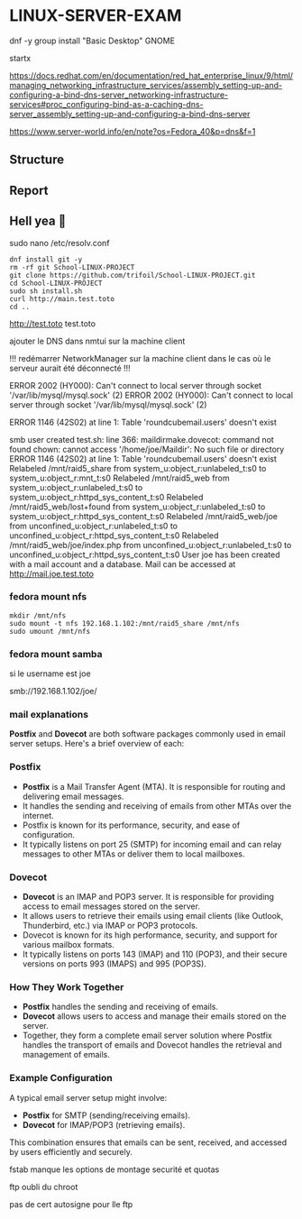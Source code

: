 # LINUX-SERVER-EXAM

dnf -y group install "Basic Desktop" GNOME 

startx

https://docs.redhat.com/en/documentation/red_hat_enterprise_linux/9/html/managing_networking_infrastructure_services/assembly_setting-up-and-configuring-a-bind-dns-server_networking-infrastructure-services#proc_configuring-bind-as-a-caching-dns-server_assembly_setting-up-and-configuring-a-bind-dns-server


https://www.server-world.info/en/note?os=Fedora_40&p=dns&f=1

## Structure

## Report 

## Hell yea 🤘

sudo nano /etc/resolv.conf



```
dnf install git -y                                                            
rm -rf git School-LINUX-PROJECT
git clone https://github.com/trifoil/School-LINUX-PROJECT.git
cd School-LINUX-PROJECT
sudo sh install.sh
curl http://main.test.toto
cd ..
```


http://test.toto
test.toto

ajouter le DNS dans nmtui sur la machine client

!!! redémarrer NetworkManager sur la machine client dans le cas où le serveur aurait été déconnecté !!!



ERROR 2002 (HY000): Can't connect to local server through socket '/var/lib/mysql/mysql.sock' (2)
ERROR 2002 (HY000): Can't connect to local server through socket '/var/lib/mysql/mysql.sock' (2)

ERROR 1146 (42S02) at line 1: Table 'roundcubemail.users' doesn't exist




smb user created
test.sh: line 366: maildirmake.dovecot: command not found
chown: cannot access '/home/joe/Maildir': No such file or directory
ERROR 1146 (42S02) at line 1: Table 'roundcubemail.users' doesn't exist
Relabeled /mnt/raid5_share from system_u:object_r:unlabeled_t:s0 to system_u:object_r:mnt_t:s0
Relabeled /mnt/raid5_web from system_u:object_r:unlabeled_t:s0 to system_u:object_r:httpd_sys_content_t:s0
Relabeled /mnt/raid5_web/lost+found from system_u:object_r:unlabeled_t:s0 to system_u:object_r:httpd_sys_content_t:s0
Relabeled /mnt/raid5_web/joe from unconfined_u:object_r:unlabeled_t:s0 to unconfined_u:object_r:httpd_sys_content_t:s0
Relabeled /mnt/raid5_web/joe/index.php from unconfined_u:object_r:unlabeled_t:s0 to unconfined_u:object_r:httpd_sys_content_t:s0
User joe has been created with a mail account and a database.
Mail can be accessed at http://mail.joe.test.toto

### fedora mount nfs

```
mkdir /mnt/nfs
sudo mount -t nfs 192.168.1.102:/mnt/raid5_share /mnt/nfs
sudo umount /mnt/nfs
```

### fedora mount samba

si le username est joe

smb://192.168.1.102/joe/

### mail explanations

**Postfix** and **Dovecot** are both software packages commonly used in email server setups. Here's a brief overview of each:

### Postfix
- **Postfix** is a Mail Transfer Agent (MTA). It is responsible for routing and delivering email messages.
- It handles the sending and receiving of emails from other MTAs over the internet.
- Postfix is known for its performance, security, and ease of configuration.
- It typically listens on port 25 (SMTP) for incoming email and can relay messages to other MTAs or deliver them to local mailboxes.

### Dovecot
- **Dovecot** is an IMAP and POP3 server. It is responsible for providing access to email messages stored on the server.
- It allows users to retrieve their emails using email clients (like Outlook, Thunderbird, etc.) via IMAP or POP3 protocols.
- Dovecot is known for its high performance, security, and support for various mailbox formats.
- It typically listens on ports 143 (IMAP) and 110 (POP3), and their secure versions on ports 993 (IMAPS) and 995 (POP3S).

### How They Work Together
- **Postfix** handles the sending and receiving of emails.
- **Dovecot** allows users to access and manage their emails stored on the server.
- Together, they form a complete email server solution where Postfix handles the transport of emails and Dovecot handles the retrieval and management of emails.

### Example Configuration
A typical email server setup might involve:
- **Postfix** for SMTP (sending/receiving emails).
- **Dovecot** for IMAP/POP3 (retrieving emails).

This combination ensures that emails can be sent, received, and accessed by users efficiently and securely.



fstab manque les options de montage securité et quotas

ftp oubli du chroot

pas de cert autosigne pour lle ftp
